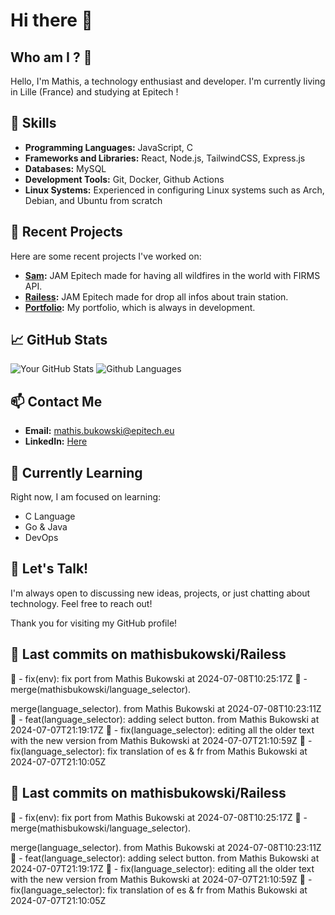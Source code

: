 # Hi there 👋

## Who am I ? 🧐
Hello, I'm Mathis, a technology enthusiast and developer. I'm currently living in Lille (France) and studying at Epitech !

## 🌟 Skills
- **Programming Languages:** JavaScript, C
- **Frameworks and Libraries:** React, Node.js, TailwindCSS, Express.js
- **Databases:** MySQL
- **Development Tools:** Git, Docker, Github Actions
- **Linux Systems:** Experienced in configuring Linux systems such as Arch, Debian, and Ubuntu from scratch

## 🔭 Recent Projects
Here are some recent projects I've worked on:
- **[Sam](https://github.com/mathisbukowski/jam-03):** JAM Epitech made for having all wildfires in the world with FIRMS API.
- **[Railess](https://github.com/mathisbukowski/Railess):** JAM Epitech made for drop all infos about train station.
- **[Portfolio](https://mathisbukowski.fr):** My portfolio, which is always in development.

## 📈 GitHub Stats
![Your GitHub Stats](https://github-readme-stats.vercel.app/api?username=mathisbukowski&show_icons=true&theme=radical&v=1)
![Github Languages](https://github-readme-stats.vercel.app/api/top-langs?username=mathisbukowski&layout=compact&show_icons=true&theme=radical&v=1)


## 📫 Contact Me
- **Email:** [mathis.bukowski@epitech.eu](mailto:mathis.bukowski@epitech.eu)
- **LinkedIn:** [Here](https://www.linkedin.com/in/mathisbukowski/)

## 🌱 Currently Learning
Right now, I am focused on learning:
- C Language
- Go & Java
- DevOps

## 💬 Let's Talk!
I'm always open to discussing new ideas, projects, or just chatting about technology. Feel free to reach out!

Thank you for visiting my GitHub profile!


## 🚦 Last commits on mathisbukowski/Railess

🔸 - fix(env): fix port from Mathis Bukowski at 2024-07-08T10:25:17Z
🔸 - merge(mathisbukowski/language_selector).

merge(language_selector). from Mathis Bukowski at 2024-07-08T10:23:11Z
🔸 - feat(language_selector): adding select button. from Mathis Bukowski at 2024-07-07T21:19:17Z
🔸 - fix(language_selector): editing all the older text with the new version from Mathis Bukowski at 2024-07-07T21:10:59Z
🔸 - fix(language_selector): fix translation of es & fr from Mathis Bukowski at 2024-07-07T21:10:05Z


## 🚦 Last commits on mathisbukowski/Railess

🔸 - fix(env): fix port from Mathis Bukowski at 2024-07-08T10:25:17Z
🔸 - merge(mathisbukowski/language_selector).

merge(language_selector). from Mathis Bukowski at 2024-07-08T10:23:11Z
🔸 - feat(language_selector): adding select button. from Mathis Bukowski at 2024-07-07T21:19:17Z
🔸 - fix(language_selector): editing all the older text with the new version from Mathis Bukowski at 2024-07-07T21:10:59Z
🔸 - fix(language_selector): fix translation of es & fr from Mathis Bukowski at 2024-07-07T21:10:05Z

